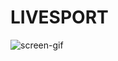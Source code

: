 # LIVESPORT
![screen-gif](/LIVESPORT/LIVESPORT/Assets.xcassets/ezgif.com-video-to-gif-2.dataset/ezgif.com-video-to-gif-2.gi)
